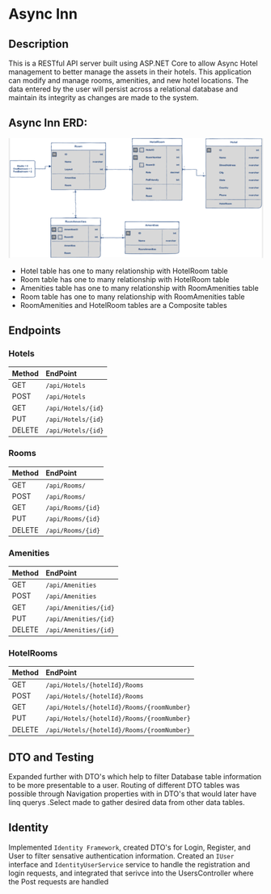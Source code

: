 # Async Inn 

## Description
This is a RESTful API server built using ASP.NET Core to allow Async Hotel management to better manage the assets in their hotels. This application can modify and manage rooms, amenities, and new hotel locations. The data entered by the user will persist across a relational database and maintain its integrity as changes are made to the system.

## **Async Inn ERD:**
![image](images/ERD.png)

* Hotel table has one to many relationship with HotelRoom table
* Room table has one to many relationship with HotelRoom table
* Amenities table has one to many relationship with RoomAmenities table
* Room table  has one to many relationship with RoomAmenities table
* RoomAmenities and HotelRoom tables are a Composite tables


## Endpoints

### Hotels

| Method | EndPoint | 
|:-|:-|
| GET | ```/api/Hotels``` | 
| POST | ```/api/Hotels``` |
| GET | ```/api/Hotels/{id}``` |
| PUT | ```/api/Hotels/{id}``` |
| DELETE | ```/api/Hotels/{id}``` |


### Rooms

| Method | EndPoint | 
|:-|:-|
| GET | ```/api/Rooms/``` | |
| POST | ```/api/Rooms/``` | |
| GET | ```/api/Rooms/{id}``` | |
| PUT | ```/api/Rooms/{id}``` | |
| DELETE | ```/api/Rooms/{id}``` | |


### Amenities

| Method | EndPoint | 
|:-|:-|
| GET | ```/api/Amenities``` | |
| POST | ```/api/Amenities``` | |
| GET | ```/api/Amenities/{id}``` | |
| PUT | ```/api/Amenities/{id}``` | |
| DELETE | ```/api/Amenities/{id}``` | |

### HotelRooms

| Method | EndPoint | 
|:-|:-| 
| GET | ```/api/Hotels/{hotelId}/Rooms``` | |
| POST | ```/api/Hotels/{hotelId}/Rooms``` | |
| GET | ```/api/Hotels/{hotelId}/Rooms/{roomNumber}``` | |
| PUT | ```/api/Hotels/{hotelId}/Rooms/{roomNumber}``` | |
| DELETE | ```/api/Hotels/{hotelId}/Rooms/{roomNumber}``` | |


## DTO and Testing
Expanded further with DTO's which help to filter Database table information to be more presentable to a user. Routing of different DTO tables was possible through Navigation properties with in DTO's that would later have linq querys .Select made to gather desired data from other data tables.

## Identity 
Implemented `Identity Framework`, created DTO's for Login, Register, and User to filter sensative authentication information. Created an `IUser` interface and `IdentityUserService` service to handle the registration and login requests, and integrated that serivce into the UsersController where the Post requests are handled